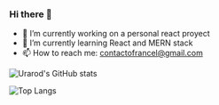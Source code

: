### Hi there 👋

- 🔭 I’m currently working on a personal react proyect
- 🌱 I’m currently learning React and MERN stack
- 📫 How to reach me: contactofrancel@gmail.com

![Urarod's GitHub stats](https://github-readme-stats.vercel.app/api?username=urarod&hide=stars&show_icons=true&bg_color=#15162F&title_color=#FFFFFF&text_color=#EB2E46&icon_color=#3C3CC0)

![Top Langs](https://github-readme-stats.vercel.app/api/top-langs/?username=urarod&layout=compact&bg_color=#15162F&title_color=#FFFFFF&text_color=#EB2E46&icon_color=#3C3CC0)




